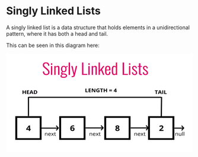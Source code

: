 # Singly Linked Lists

A singly linked list is a data structure that holds elements in a unidirectional pattern, where it has both a head and tail.

This can be seen in this diagram here:

![Singly Linked List](assets/singly_linked_list.png)
